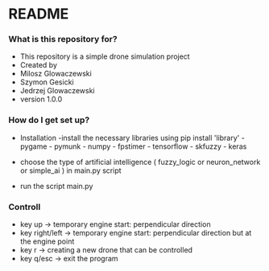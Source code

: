 # README #

### What is this repository for? ###

* This repository is a simple drone simulation project
* Created by
* Milosz Glowaczewski
* Szymon Gesicki
* Jedrzej Glowaczewski
* version 1.0.0


### How do I get set up? ###

* Installation
    -install the necessary libraries using  pip install 'library'
        - pygame 
        - pymunk
        - numpy
        - fpstimer
        - tensorflow
        - skfuzzy
        - keras

* choose the type of artificial intelligence ( fuzzy_logic or neuron_network or simple_ai ) in main.py script

* run the script main.py

### Controll ###

* key up -> temporary engine start: perpendicular direction
* key right/left -> temporary engine start: perpendicular direction but at the engine point
* key r -> creating a new drone that can be controlled
* key q/esc -> exit the program


